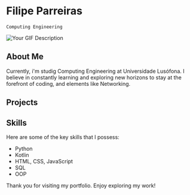 # Filipe Parreiras
`Computing Engineering`

![Your GIF Description](https://gfycat.com/absoluteforcefulcopperbutterfly)

## About Me

Currently, i'm studig Computing Engineering at Universidade Lusófona. I believe in constantly learning and exploring new horizons to stay at the forefront of coding, and elements like Networking. 

## Projects



## Skills

Here are some of the key skills that I possess:

- Python
- Kotlin
- HTML, CSS, JavaScript
- SQL
- OOP
  

Thank you for visiting my portfolio. Enjoy exploring my work!
